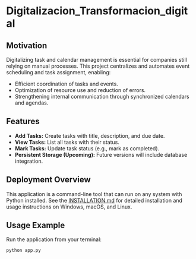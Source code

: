 # Digitalizacion_Transformacion_digital

## Motivation
Digitalizing task and calendar management is essential for companies still relying on manual processes. This project centralizes and automates event scheduling and task assignment, enabling:
- Efficient coordination of tasks and events.
- Optimization of resource use and reduction of errors.
- Strengthening internal communication through synchronized calendars and agendas.

## Features
- **Add Tasks:** Create tasks with title, description, and due date.
- **View Tasks:** List all tasks with their status.
- **Mark Tasks:** Update task status (e.g., mark as completed).
- **Persistent Storage (Upcoming):** Future versions will include database integration.

## Deployment Overview
This application is a command-line tool that can run on any system with Python installed. See the [INSTALLATION.md](INSTALLATION.md) for detailed installation and usage instructions on Windows, macOS, and Linux.

## Usage Example
Run the application from your terminal:
```bash
python app.py
